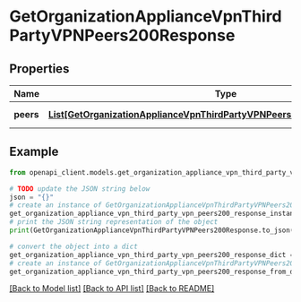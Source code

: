 # GetOrganizationApplianceVpnThirdPartyVPNPeers200Response


## Properties

Name | Type | Description | Notes
------------ | ------------- | ------------- | -------------
**peers** | [**List[GetOrganizationApplianceVpnThirdPartyVPNPeers200ResponsePeersInner]**](GetOrganizationApplianceVpnThirdPartyVPNPeers200ResponsePeersInner.md) | The list of VPN peers | [optional] 

## Example

```python
from openapi_client.models.get_organization_appliance_vpn_third_party_vpn_peers200_response import GetOrganizationApplianceVpnThirdPartyVPNPeers200Response

# TODO update the JSON string below
json = "{}"
# create an instance of GetOrganizationApplianceVpnThirdPartyVPNPeers200Response from a JSON string
get_organization_appliance_vpn_third_party_vpn_peers200_response_instance = GetOrganizationApplianceVpnThirdPartyVPNPeers200Response.from_json(json)
# print the JSON string representation of the object
print(GetOrganizationApplianceVpnThirdPartyVPNPeers200Response.to_json())

# convert the object into a dict
get_organization_appliance_vpn_third_party_vpn_peers200_response_dict = get_organization_appliance_vpn_third_party_vpn_peers200_response_instance.to_dict()
# create an instance of GetOrganizationApplianceVpnThirdPartyVPNPeers200Response from a dict
get_organization_appliance_vpn_third_party_vpn_peers200_response_from_dict = GetOrganizationApplianceVpnThirdPartyVPNPeers200Response.from_dict(get_organization_appliance_vpn_third_party_vpn_peers200_response_dict)
```
[[Back to Model list]](../README.md#documentation-for-models) [[Back to API list]](../README.md#documentation-for-api-endpoints) [[Back to README]](../README.md)


